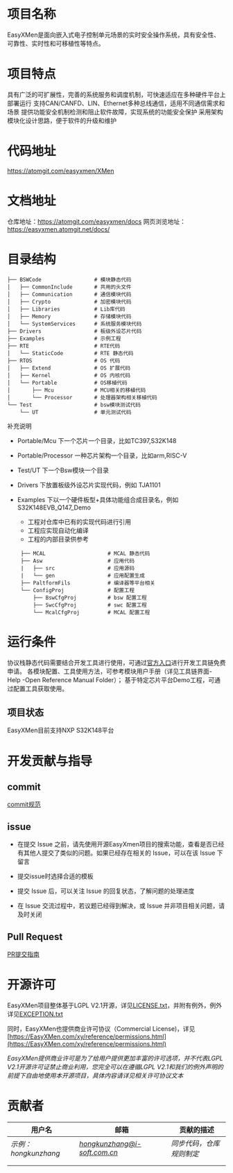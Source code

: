 # 项目名称

EasyXMen是面向嵌入式电子控制单元场景的实时安全操作系统，具有安全性、可靠性、实时性和可移植性等特点。

# 项目特点

具有广泛的可扩展性，完善的系统服务和调度机制，可快速适应在多种硬件平台上部署运行
支持CAN/CANFD、LIN、Ethernet多种总线通信，适用不同通信需求和场景
提供功能安全机制检测和阻止软件故障，实现系统的功能安全保护
采用架构模块化设计思路，便于软件的升级和维护

# 代码地址

https://atomgit.com/easyxmen/XMen

# 文档地址

仓库地址：https://atomgit.com/easyxmen/docs
网页浏览地址：https://easyxmen.atomgit.net/docs/

# 目录结构

```
├── BSWCode                 # 模块静态代码
│   ├── CommonInclude       # 共用的头文件
│   ├── Communication       # 通信模块代码
│   ├── Crypto              # 加密模块代码
│   ├── Libraries           # Lib库代码
│   ├── Memory              # 存储模块代码
│   └── SystemServices      # 系统服务模块代码
├── Drivers                 # 板级外设芯片代码
├── Examples                # 示例工程
├── RTE                     # RTE代码
│   └── StaticCode          # RTE 静态代码
├── RTOS                    # OS 代码
│   ├── Extend              # OS 扩展代码
│   ├── Kernel              # OS 内核代码
│   └── Portable            # OS移植代码
│       ├── Mcu             # MCU相关的移植代码
│       └── Processor       # 处理器架构相关移植代码
└── Test                    # bsw模块测试代码
    └── UT                  # 单元测试代码
```

补充说明

- Portable/Mcu 下一个芯片一个目录，比如TC397,S32K148
- Portable/Processor 一种芯片架构一个目录，比如arm,RISC-V
- Test/UT 下一个Bsw模块一个目录
- Drivers 下放置板级外设芯片实现代码，例如 TJA1101
- Examples 下以一个硬件板型+具体功能组合成目录名，例如S32K148EVB_Q147_Demo

  - 工程对仓库中已有的实现代码进行引用
  - 工程应实现自动化编译
  - 工程的内部目录供参考

  ```log
   ├── MCAL                    # MCAL 静态代码
   ├── Asw                     # 应用代码
   |   ├── src                 # 应用源码
   |   └── gen                 # 应用配置生成
   ├── PaltformFils            # 编译器等平台相关
   └── ConfigProj              # 配置工程
       ├── BswCfgProj          # bsw 配置工程
       ├── SwcCfgProj          # swc 配置工程
       └── McalCfgProj         # MCAL 配置工程
  ```

# 运行条件

协议栈静态代码需要结合开发工具进行使用，可通过[官方入口](https://register.easyxmen.com/welcome.html?channel=3)进行开发工具链免费申请。 各模块配置、工具使用方法，可参考模块用户手册（详见工具链界面- Help -Open Reference Manual Folder）； 基于特定芯片平台Demo工程，可通过配置工具获取使用。

## 项目状态

EasyXMen目前支持NXP S32K148平台



# 开发贡献与指导

## commit

[commit规范](https://atomgit.com/easyxmen/XMen/wiki/Commit规范)

## issue

- 在提交 Issue 之前，请先使用开源EasyXmen项目的搜索功能，查看是否已经有其他人提交了类似的问题。如果已经存在相关的 Issue，可以在该 Issue 下留言

- 提交issue时选择合适的模板
- 提交 Issue 后，可以关注 Issue 的回复状态，了解问题的处理进度
- 在 Issue 交流过程中，若议题已经得到解决，或 Issue 并非项目相关问题，请及时关闭

## Pull Request

[PR提交指南](https://atomgit.com/easyxmen/XMen/wiki/PR提交指南)

# 开源许可

EasyXMen项目整体基于LGPL V2.1开源，详见[LICENSE.txt](./LICENSE.txt)，并附有例外，例外详见[EXCEPTION.txt](./EXCEPTION.txt)

同时，EasyXMen也提供商业许可协议（Commercial License)，详见[https://EasyXMen.com/xy/reference/permissions.html](https://EasyXMen.com/xy/reference/permissions.html)

_EasyXMen提供商业许可是为了给用户提供更加丰富的许可选项，并不代表LGPL V2.1开源许可证禁止商业利用，您完全可以在遵循LGPL V2.1和我们的例外声明的前提下自由地使用本开源项目，具体内容请详见相关许可协议文本_

# 贡献者

| 用户名               | 邮箱                         | 贡献的描述               |
| -------------------- | ---------------------------- | ------------------------ |
| *示例：hongkunzhang* | *hongkunzhang@i-soft.com.cn* | *同步代码，仓库规则制定* |
|                      |                              |                          |
|                      |                              |                          |

